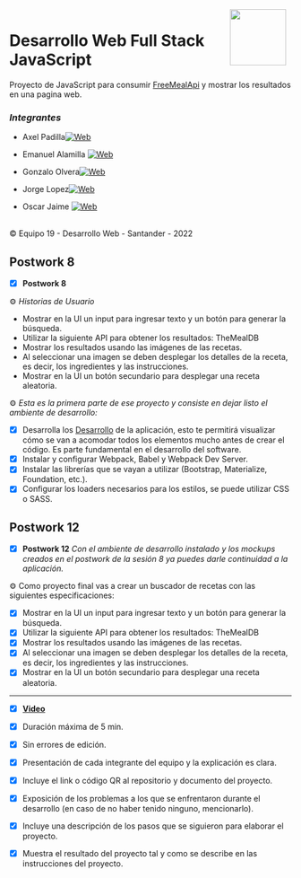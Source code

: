 <img src="https://d92mrp7hetgfk.cloudfront.net/images/sites/misc/bedulogo/original.png?1596745896" align="right" height="100" width="100" hspace="10">

# Desarrollo Web Full Stack JavaScript


Proyecto de JavaScript para consumir [FreeMealApi](https://www.themealdb.com/api.php) y mostrar los resultados en una pagina web.

### *Integrantes*

* Axel Padilla[![Web](https://img.shields.io/badge/GitHub-Axel_Padilla-14a1f0?style=for-the-badge&logo=github&logoColor=white&labelColor=101010)](https://github.com/Axel-Padilla)<br>

* Emanuel Alamilla [![Web](https://img.shields.io/badge/GitHub-Changaloco-14a1f0?style=for-the-badge&logo=github&logoColor=white&labelColor=101010)](https://github.com/Changaloco)<br>

* Gonzalo Olvera[![Web](https://img.shields.io/badge/GitHub-olvera93-14a1f0?style=for-the-badge&logo=github&logoColor=white&labelColor=101010)](https://github.com/olvera93)<br>

* Jorge Lopez[![Web](https://img.shields.io/badge/GitHub-Jorg3Lop3z-14a1f0?style=for-the-badge&logo=github&logoColor=white&labelColor=101010)](https://github.com/Jorg3Lop3z)

* Oscar Jaime [![Web](https://img.shields.io/badge/GitHub-Oscar13G-14a1f0?style=for-the-badge&logo=github&logoColor=white&labelColor=101010)](https://github.com/Oscar13G)<br>

<p><br /> &copy; Equipo 19 - Desarrollo Web - Santander - 2022


## Postwork 8
- [X] **Postwork 8**

:gear: _Historias de Usuario_

- Mostrar en la UI un input para ingresar texto y un botón para generar la búsqueda.
- Utilizar la siguiente API para obtener los resultados: TheMealDB
- Mostrar los resultados usando las imágenes de las recetas.
- Al seleccionar una imagen se deben desplegar los detalles de la receta, es decir, los ingredientes y las instrucciones.
- Mostrar en la UI un botón secundario para desplegar una receta aleatoria.


:gear: _Esta es la primera parte de ese proyecto y consiste en dejar listo el ambiente de desarrollo:_

- [X] Desarrolla los [Desarrollo](/Documentacion) de la aplicación, esto te permitirá visualizar cómo se van a acomodar todos los elementos mucho antes de crear el código. Es parte fundamental en el desarrollo del software.
- [X] Instalar y configurar Webpack, Babel y Webpack Dev Server.
- [X] Instalar las librerías que se vayan a utilizar (Bootstrap, Materialize, Foundation, etc.).
- [X] Configurar los loaders necesarios para los estilos, se puede utilizar CSS o SASS.

## Postwork 12
- [X] **Postwork 12**
_Con el ambiente de desarrollo instalado y los mockups creados en el postwork de la sesión 8 ya puedes darle continuidad a la aplicación._

:gear: Como proyecto final vas a crear un buscador de recetas con las siguientes especificaciones:

- [X] Mostrar en la UI un input para ingresar texto y un botón para generar la búsqueda.
- [X] Utilizar la siguiente API para obtener los resultados: TheMealDB
- [X] Mostrar los resultados usando las imágenes de las recetas.
- [X] Al seleccionar una imagen se deben desplegar los detalles de la receta, es decir, los ingredientes y las instrucciones.
- [X] Mostrar en la UI un botón secundario para desplegar una receta aleatoria.

---

- [X] **[Video]()**
- [X] Duración máxima de 5 min.
- [X] Sin errores de edición.
- [X] Presentación de cada integrante del equipo y la explicación es clara.
- [X] Incluye el link o código QR al repositorio y documento del proyecto.
- [X] Exposición de los problemas a los que se enfrentaron durante el desarrollo (en caso de no haber tenido ninguno, mencionarlo).
- [X] Incluye una descripción de los pasos que se siguieron para elaborar el proyecto.
- [X] Muestra el resultado del proyecto tal y como se describe en las instrucciones del proyecto.


